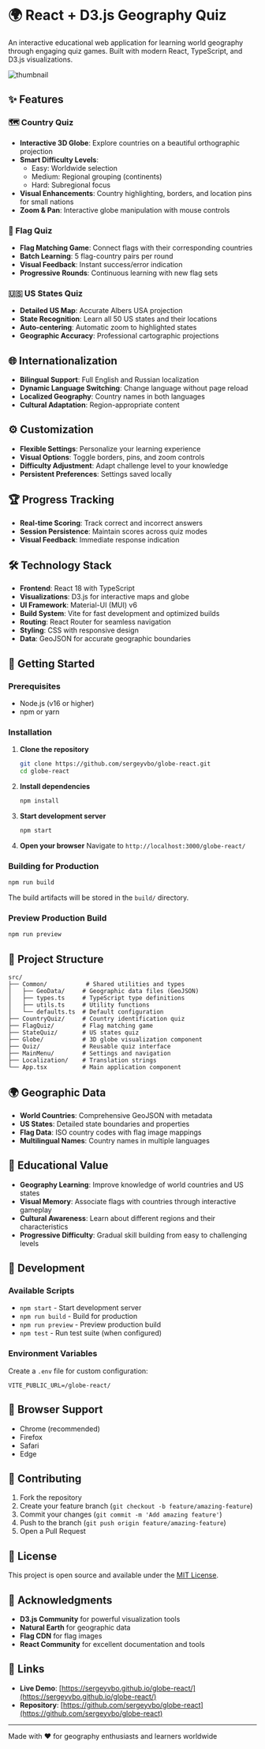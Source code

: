 # 🌍 React + D3.js Geography Quiz

An interactive educational web application for learning world geography through engaging quiz games. Built with modern React, TypeScript, and D3.js visualizations.

![thumbnail](public/Thumbnail.png)

## ✨ Features

### 🗺️ Country Quiz
- **Interactive 3D Globe**: Explore countries on a beautiful orthographic projection
- **Smart Difficulty Levels**: 
  - Easy: Worldwide selection
  - Medium: Regional grouping (continents)
  - Hard: Subregional focus
- **Visual Enhancements**: Country highlighting, borders, and location pins for small nations
- **Zoom & Pan**: Interactive globe manipulation with mouse controls

### 🏴 Flag Quiz
- **Flag Matching Game**: Connect flags with their corresponding countries
- **Batch Learning**: 5 flag-country pairs per round
- **Visual Feedback**: Instant success/error indication
- **Progressive Rounds**: Continuous learning with new flag sets

### 🇺🇸 US States Quiz
- **Detailed US Map**: Accurate Albers USA projection
- **State Recognition**: Learn all 50 US states and their locations
- **Auto-centering**: Automatic zoom to highlighted states
- **Geographic Accuracy**: Professional cartographic projections

## 🌐 Internationalization

- **Bilingual Support**: Full English and Russian localization
- **Dynamic Language Switching**: Change language without page reload
- **Localized Geography**: Country names in both languages
- **Cultural Adaptation**: Region-appropriate content

## ⚙️ Customization

- **Flexible Settings**: Personalize your learning experience
- **Visual Options**: Toggle borders, pins, and zoom controls
- **Difficulty Adjustment**: Adapt challenge level to your knowledge
- **Persistent Preferences**: Settings saved locally

## 🏆 Progress Tracking

- **Real-time Scoring**: Track correct and incorrect answers
- **Session Persistence**: Maintain scores across quiz modes
- **Visual Feedback**: Immediate response indication

## 🛠️ Technology Stack

- **Frontend**: React 18 with TypeScript
- **Visualizations**: D3.js for interactive maps and globe
- **UI Framework**: Material-UI (MUI) v6
- **Build System**: Vite for fast development and optimized builds
- **Routing**: React Router for seamless navigation
- **Styling**: CSS with responsive design
- **Data**: GeoJSON for accurate geographic boundaries

## 🚀 Getting Started

### Prerequisites
- Node.js (v16 or higher)
- npm or yarn

### Installation

1. **Clone the repository**
   ```bash
   git clone https://github.com/sergeyvbo/globe-react.git
   cd globe-react
   ```

2. **Install dependencies**
   ```bash
   npm install
   ```

3. **Start development server**
   ```bash
   npm start
   ```

4. **Open your browser**
   Navigate to `http://localhost:3000/globe-react/`

### Building for Production

```bash
npm run build
```

The build artifacts will be stored in the `build/` directory.

### Preview Production Build

```bash
npm run preview
```

## 📁 Project Structure

```
src/
├── Common/           # Shared utilities and types
│   ├── GeoData/     # Geographic data files (GeoJSON)
│   ├── types.ts     # TypeScript type definitions
│   ├── utils.ts     # Utility functions
│   └── defaults.ts  # Default configuration
├── CountryQuiz/     # Country identification quiz
├── FlagQuiz/        # Flag matching game
├── StateQuiz/       # US states quiz
├── Globe/           # 3D globe visualization component
├── Quiz/            # Reusable quiz interface
├── MainMenu/        # Settings and navigation
├── Localization/    # Translation strings
└── App.tsx          # Main application component
```

## 🌍 Geographic Data

- **World Countries**: Comprehensive GeoJSON with metadata
- **US States**: Detailed state boundaries and properties
- **Flag Data**: ISO country codes with flag image mappings
- **Multilingual Names**: Country names in multiple languages

## 🎯 Educational Value

- **Geography Learning**: Improve knowledge of world countries and US states
- **Visual Memory**: Associate flags with countries through interactive gameplay
- **Cultural Awareness**: Learn about different regions and their characteristics
- **Progressive Difficulty**: Gradual skill building from easy to challenging levels

## 🔧 Development

### Available Scripts

- `npm start` - Start development server
- `npm run build` - Build for production
- `npm run preview` - Preview production build
- `npm test` - Run test suite (when configured)

### Environment Variables

Create a `.env` file for custom configuration:

```env
VITE_PUBLIC_URL=/globe-react/
```

## 📱 Browser Support

- Chrome (recommended)
- Firefox
- Safari
- Edge

## 🤝 Contributing

1. Fork the repository
2. Create your feature branch (`git checkout -b feature/amazing-feature`)
3. Commit your changes (`git commit -m 'Add amazing feature'`)
4. Push to the branch (`git push origin feature/amazing-feature`)
5. Open a Pull Request

## 📄 License

This project is open source and available under the [MIT License](LICENSE).

## 🙏 Acknowledgments

- **D3.js Community** for powerful visualization tools
- **Natural Earth** for geographic data
- **Flag CDN** for flag images
- **React Community** for excellent documentation and tools

## 🔗 Links

- **Live Demo**: [https://sergeyvbo.github.io/globe-react/](https://sergeyvbo.github.io/globe-react/)
- **Repository**: [https://github.com/sergeyvbo/globe-react](https://github.com/sergeyvbo/globe-react)

---

Made with ❤️ for geography enthusiasts and learners worldwide
